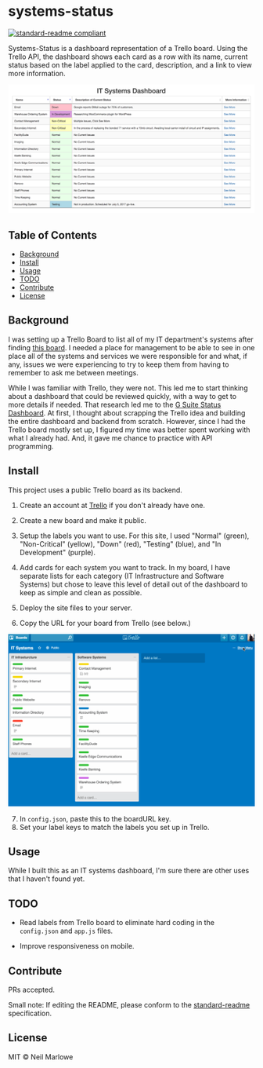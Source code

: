 # systems-status

[![standard-readme compliant](https://img.shields.io/badge/standard--readme-OK-green.svg?style=flat-square)](https://github.com/RichardLitt/standard-readme)


Systems-Status is a dashboard representation of a Trello board. Using the Trello API, the dashboard shows each card as a row with its name, current status based on the label applied to the card, description, and a link to view more information.

![Screenshot](./img/dashboard.png)

## Table of Contents

- [Background](#background)
- [Install](#install)
- [Usage](#usage)
- [TODO](#todo)
- [Contribute](#contribute)
- [License](#license)

## Background

I was setting up a Trello Board to list all of my IT department's systems after finding [this board](https://trello.com/b/fvcB9sTf/it-services-status-dashboard). I needed a place for management to be able to see in one place all of the systems and services we were responsible for and what, if any, issues we were experiencing to try to keep them from having to remember to ask me between meetings.

While I was familiar with Trello, they were not. This led me to start thinking about a dashboard that could be reviewed quickly, with a way to get to more details if needed. That research led me to the [G Suite Status Dashboard](https://www.google.com/appsstatus#hl=en&v=status).
At first, I thought about scrapping the Trello idea and building the entire dashboard and backend from scratch. However, since I had the Trello board mostly set up, I figured my time was better spent working with what I already had. And, it gave me chance to practice with API programming.

## Install

This project uses a public Trello board as its backend.

1. Create an account at [Trello](https://trello.com) if you don't already have one.

2. Create a new board and make it public.

3. Setup the labels you want to use. For this site, I used "Normal" (green), "Non-Critical" (yellow), "Down" (red), "Testing" (blue), and "In Development" (purple).

4. Add cards for each system you want to track. In my board, I have separate lists for each category (IT Infrastructure and Software Systems) but chose to leave this level of detail out of the dashboard to keep as simple and clean as possible.

5. Deploy the site files to your server.

6. Copy the URL for your board from Trello (see below.)

 ![Screenshot](./img/findboard.gif)

7. In ```config.json```, paste this to the boardURL key.
8. Set your label keys to match the labels you set up in Trello.

## Usage

While I built this as an IT systems dashboard, I'm sure there are other uses that I haven't found yet.

## TODO

* Read labels from Trello board to eliminate hard coding in the ```config.json``` and ```app.js``` files.

* Improve responsiveness on mobile.

## Contribute

PRs accepted.

Small note: If editing the README, please conform to the [standard-readme](https://github.com/RichardLitt/standard-readme) specification.

## License

MIT © Neil Marlowe
